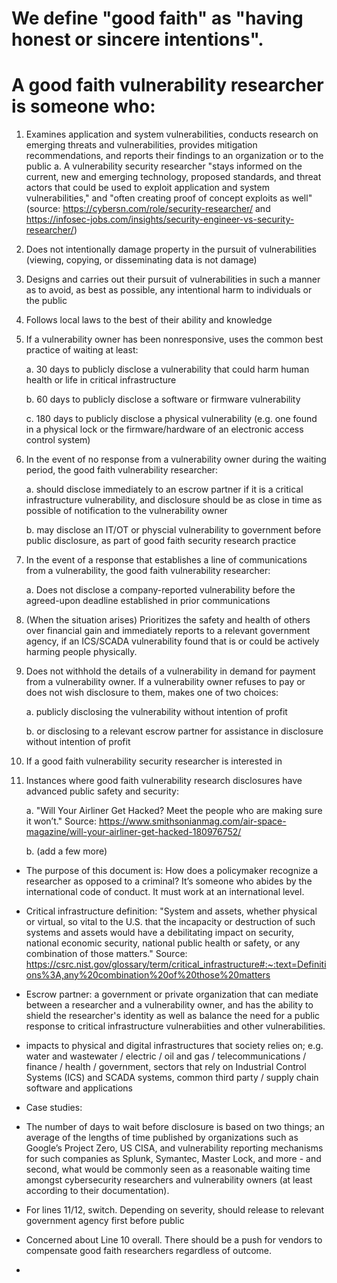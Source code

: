 # We define "good faith" as "having honest or sincere intentions".

# A good faith vulnerability researcher is someone who:

1. Examines application and system vulnerabilities, conducts research on emerging threats and vulnerabilities, provides mitigation recommendations, and reports their findings to an organization or to the public
   a. A vulnerability security researcher "stays informed on the current, new and emerging technology, proposed standards, and threat actors that could be used to exploit application and system vulnerabilities," and "often creating proof of concept exploits as well" (source: https://cybersn.com/role/security-researcher/ and https://infosec-jobs.com/insights/security-engineer-vs-security-researcher/) 
    
2. Does not intentionally damage property in the pursuit of vulnerabilities (viewing, copying, or disseminating data is not damage)
    
3. Designs and carries out their pursuit of vulnerabilities in such a manner as to avoid, as best as possible, any intentional harm to individuals or the public
   
4. Follows local laws to the best of their ability and knowledge
    
5. If a vulnerability owner has been nonresponsive, uses the common best practice of waiting at least:
   
   a. 30 days to publicly disclose a vulnerability that could harm human health or life in critical infrastructure

   b. 60 days to publicly disclose a software or firmware vulnerability

   c. 180 days to publicly disclose a physical vulnerability (e.g. one found in a physical lock or the          firmware/hardware of an electronic access control system)

7. In the event of no response from a vulnerability owner during the waiting period, the good faith vulnerability researcher:

    a. should disclose immediately to an escrow partner if it is a critical infrastructure vulnerability, and disclosure should be as close in time as possible of notification to the vulnerability owner

     b. may disclose an IT/OT or physcial vulnerability to government before public disclosure, as part         of good faith security research practice
   
7. In the event of a response that establishes a line of communications from a vulnerability, the good faith vulnerability researcher:

     a. Does not disclose a company-reported vulnerability before the agreed-upon deadline established in         prior communications 
   
9. (When the situation arises) Prioritizes the safety and health of others over financial gain and immediately reports to a relevant government agency, if an ICS/SCADA vulnerability found that is or could be actively harming people physically.
    
10. Does not withhold the details of a vulnerability in demand for payment from a vulnerability owner.  If a vulnerability owner refuses to pay or does not wish disclosure to them, makes one of two choices:
    
    a. publicly disclosing the vulnerability without intention of profit
    
    b. or disclosing to a relevant escrow partner for assistance in disclosure without intention of           profit

11. If a good faith vulnerability security researcher is interested in
   
12. Instances where good faith vulnerability research disclosures have advanced public safety and security:

    a. "Will Your Airliner Get Hacked? Meet the people who are making sure it won’t." Source:                    https://www.smithsonianmag.com/air-space-magazine/will-your-airliner-get-hacked-180976752/

    b. (add a few more)

* The purpose of this document is: How does a policymaker recognize a researcher as opposed to a criminal? It’s someone who abides by the international code of conduct. It must work at an international level.
  
* Critical infrastructure definition:
"System and assets, whether physical or virtual, so vital to the U.S. that the incapacity or destruction of such systems and assets would have a debilitating impact on security, national economic security, national public health or safety, or any combination of those matters." Source: https://csrc.nist.gov/glossary/term/critical_infrastructure#:~:text=Definitions%3A,any%20combination%20of%20those%20matters

* Escrow partner: a government or private organization that can mediate between a researcher and a vulnerability owner, and has the ability to shield the researcher's identity as well as balance the need for a public response to critical infrastructure vulnerabiities and other vulnerabilities.

- impacts to physical and digital infrastructures that society relies on; e.g. water and wastewater / electric / oil and gas / telecommunications / finance / health / government, sectors that rely on Industrial Control Systems (ICS) and SCADA systems, common third party / supply chain software and applications


- Case studies: 
  
* The number of days to wait before disclosure is based on two things; an average of the lengths of time published by organizations such as Google’s Project Zero, US CISA, and vulnerability reporting mechanisms for such companies as Splunk, Symantec, Master Lock, and more - and second, what would be commonly seen as a reasonable waiting time amongst cybersecurity researchers and vulnerability owners (at least according to their documentation).

* For lines 11/12, switch. Depending on severity, should release to relevant government agency first before public
* Concerned about Line 10 overall. There should be a push for vendors to compensate good faith researchers regardless of outcome.
* 
